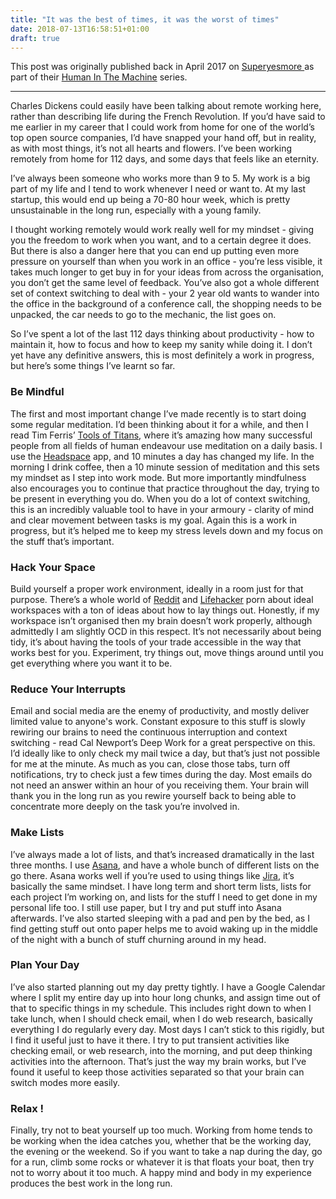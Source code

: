 ```yaml
---
title: "It was the best of times, it was the worst of times"
date: 2018-07-13T16:58:51+01:00
draft: true
---
```


This post was originally published back in April 2017 on [ Superyesmore ](https://superyesmore.com/it-was-the-best-of-times-it-was-the-worst-of-times-3550195ee116466b13df6da51673c250) as part of their [Human In The Machine](https://superyesmore.com/publication/the-human-in-the-machine-a4064599cde2cb3397239e8d72219f48) series.

------------------------
 
Charles Dickens could easily have been talking about remote working here, rather than describing life during the French Revolution. If you’d have said to me earlier in my career that I could work from home for one of the world’s top open source companies, I’d have snapped your hand off, but in reality, as with most things, it’s not all hearts and flowers. I’ve been working remotely from home for 112 days, and some days that feels like an eternity.

I’ve always been someone who works more than 9 to 5. My work is a big part of my life and I tend to work whenever I need or want to. At my last startup, this would end up being a 70-80 hour week, which is pretty unsustainable in the long run, especially with a young family.

I thought working remotely would work really well for my mindset - giving you the freedom to work when you want, and to a certain degree it does. But there is also a danger here that you can end up putting even more pressure on yourself than when you work in an office - you’re less visible, it takes much longer to get buy in for your ideas from across the organisation, you don’t get the same level of feedback. You’ve also got a whole different set of context switching to deal with - your 2 year old wants to wander into the office in the background of a conference call, the shopping needs to be unpacked, the car needs to go to the mechanic, the list goes on.

So I’ve spent a lot of the last 112 days thinking about productivity - how to maintain it, how to focus and how to keep my sanity while doing it. I don’t yet have any definitive answers, this is most definitely a work in progress, but here’s some things I’ve learnt so far.

### Be Mindful

The first and most important change I’ve made recently is to start doing some regular meditation. I’d been thinking about it for a while, and then I read Tim Ferris’ [Tools of Titans](https://toolsoftitans.com/), where it’s amazing how many successful people from all fields of human endeavour use meditation on a daily basis. I use the [Headspace](https://www.headspace.com/) app, and 10 minutes a day has changed my life. In the morning I drink coffee, then a 10 minute session of meditation and this sets my mindset as I step into work mode. But more importantly mindfulness also encourages you to continue that practice throughout the day, trying to be present in everything you do. When you do a lot of context switching, this is an incredibly valuable tool to have in your armoury - clarity of mind and clear movement between tasks is my goal. Again this is a work in progress, but it’s helped me to keep my stress levels down and my focus on the stuff that’s important.

### Hack Your Space

Build yourself a proper work environment, ideally in a room just for that purpose. There’s a whole world of [Reddit](https://www.reddit.com/r/Workspaces/) and [Lifehacker](https://lifehacker.com/most-popular-featured-workspaces-of-2016-1790294388) porn about ideal workspaces with a ton of ideas about how to lay things out. Honestly, if my workspace isn’t organised then my brain doesn’t work properly, although admittedly I am slightly OCD in this respect. It’s not necessarily about being tidy, it’s about having the tools of your trade accessible in the way that works best for you. Experiment, try things out, move things around until you get everything where you want it to be.

### Reduce Your Interrupts

Email and social media are the enemy of productivity, and mostly deliver limited value to anyone's work. Constant exposure to this stuff is slowly rewiring our brains to need the continuous interruption and context switching - read Cal Newport’s Deep Work for a great perspective on this. I’d ideally like to only check my mail twice a day, but that’s just not possible for me at the minute. As much as you can, close those tabs, turn off notifications, try to check just a few times during the day. Most emails do not need an answer within an hour of you receiving them. Your brain will thank you in the long run as you rewire yourself back to being able to concentrate more deeply on the task you’re involved in.

### Make Lists

I’ve always made a lot of lists, and that’s increased dramatically in the last three months. I use [Asana](http://www.asana.com/), and have a whole bunch of different lists on the go there. Asana works well if you’re used to using things like [Jira](https://www.atlassian.com/software/jira), it’s basically the same mindset. I have long term and short term lists, lists for each project I’m working on, and lists for the stuff I need to get done in my personal life too. I still use paper, but I try and put stuff into Asana afterwards. I’ve also started sleeping with a pad and pen by the bed, as I find getting stuff out onto paper helps me to avoid waking up in the middle of the night with a bunch of stuff churning around in my head.

### Plan Your Day

I’ve also started planning out my day pretty tightly. I have a Google Calendar where I split my entire day up into hour long chunks, and assign time out of that to specific things in my schedule. This includes right down to when I take lunch, when I should check email, when I do web research, basically everything I do regularly every day. Most days I can’t stick to this rigidly, but I find it useful just to have it there. I try to put transient activities like checking email, or web research, into the morning, and put deep thinking activities into the afternoon. That’s just the way my brain works, but I’ve found it useful to keep those activities separated so that your brain can switch modes more easily.

### Relax !

Finally, try not to beat yourself up too much. Working from home tends to be working when the idea catches you, whether that be the working day, the evening or the weekend. So if you want to take a nap during the day, go for a run, climb some rocks or whatever it is that floats your boat, then try not to worry about it too much. A happy mind and body in my experience produces the best work in the long run.
